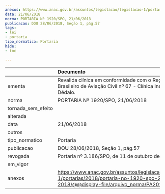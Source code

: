 ```yaml
---
anexos: https://www.anac.gov.br/assuntos/legislacao/legislacao-1/portarias/2018/portaria-no-1920-spo-21-06-2018/@@display-file/arquivo_norma/PA2018-1920.pdf
data: 21/06/2018
norma: PORTARIA Nº 1920/SPO, 21/06/2018
publicacao: DOU 28/06/2018, Seção 1, pág.57
tags:
- lei
- portaria
tipo_normatico: Portaria
hide: 
- toc 
 
---
```


|                    | Documento                                                                                                                                            |
|:-------------------|:-----------------------------------------------------------------------------------------------------------------------------------------------------|
| ementa             | Revalida clínica em conformidade com o Regulamento Brasileiro de Aviação Civil nº 67  - Clínica Instituto Dédalo.                                    |
| norma              | PORTARIA Nº 1920/SPO, 21/06/2018                                                                                                                     |
| tornada_sem_efeito |                                                                                                                                                      |
| alterada           |                                                                                                                                                      |
| data               | 21/06/2018                                                                                                                                           |
| outros             |                                                                                                                                                      |
| tipo_normatico     | Portaria                                                                                                                                             |
| publicacao         | DOU 28/06/2018, Seção 1, pág.57                                                                                                                      |
| revogada           | Portaria nº 3.186/SPO, de 11 de outubro de 2018.                                                                                                     |
| em_vigor           |                                                                                                                                                      |
| anexos             | https://www.anac.gov.br/assuntos/legislacao/legislacao-1/portarias/2018/portaria-no-1920-spo-21-06-2018/@@display-file/arquivo_norma/PA2018-1920.pdf |